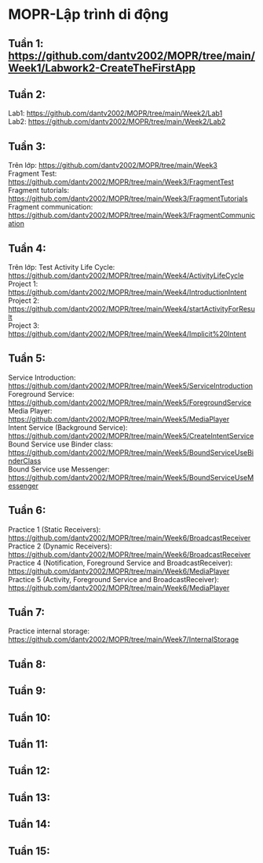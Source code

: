 # MOPR-Lập trình di động
## Tuần 1: https://github.com/dantv2002/MOPR/tree/main/Week1/Labwork2-CreateTheFirstApp
## Tuần 2:
Lab1: https://github.com/dantv2002/MOPR/tree/main/Week2/Lab1 <br/>
Lab2: https://github.com/dantv2002/MOPR/tree/main/Week2/Lab2
## Tuần 3: 
Trên lớp: https://github.com/dantv2002/MOPR/tree/main/Week3 <br/>
Fragment Test: https://github.com/dantv2002/MOPR/tree/main/Week3/FragmentTest <br/>
Fragment tutorials: https://github.com/dantv2002/MOPR/tree/main/Week3/FragmentTutorials <br/>
Fragment communication: https://github.com/dantv2002/MOPR/tree/main/Week3/FragmentCommunication
## Tuần 4:
Trên lớp: Test Activity Life Cycle: https://github.com/dantv2002/MOPR/tree/main/Week4/ActivityLifeCycle <br/>
Project 1: https://github.com/dantv2002/MOPR/tree/main/Week4/IntroductionIntent <br/>
Project 2: https://github.com/dantv2002/MOPR/tree/main/Week4/startActivityForResult<br/>
Project 3: https://github.com/dantv2002/MOPR/tree/main/Week4/Implicit%20Intent
## Tuần 5:
Service Introduction: https://github.com/dantv2002/MOPR/tree/main/Week5/ServiceIntroduction </br>
Foreground Service: https://github.com/dantv2002/MOPR/tree/main/Week5/ForegroundService </br>
Media Player: https://github.com/dantv2002/MOPR/tree/main/Week5/MediaPlayer </br>
Intent Service (Background Service): https://github.com/dantv2002/MOPR/tree/main/Week5/CreateIntentService </br>
Bound Service use Binder class: https://github.com/dantv2002/MOPR/tree/main/Week5/BoundServiceUseBinderClass </br>
Bound Service use Messenger: https://github.com/dantv2002/MOPR/tree/main/Week5/BoundServiceUseMessenger </br>
## Tuần 6:
Practice 1 (Static Receivers): https://github.com/dantv2002/MOPR/tree/main/Week6/BroadcastReceiver </br>
Practice 2 (Dynamic Receivers): https://github.com/dantv2002/MOPR/tree/main/Week6/BroadcastReceiver </br>
Practice 4 (Notification, Foreground Service and BroadcastReceiver): https://github.com/dantv2002/MOPR/tree/main/Week6/MediaPlayer </br>
Practice 5 (Activity, Foreground Service and BroadcastReceiver): https://github.com/dantv2002/MOPR/tree/main/Week6/MediaPlayer </br>
## Tuần 7:
Practice internal storage: https://github.com/dantv2002/MOPR/tree/main/Week7/InternalStorage <br/>

## Tuần 8:
## Tuần 9:
## Tuần 10:
## Tuần 11:
## Tuần 12:
## Tuần 13:
## Tuần 14:
## Tuần 15:
